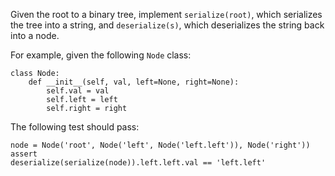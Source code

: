 Given the root to a binary tree, implement `serialize(root)`, which serializes the tree into a string, and `deserialize(s)`, which deserializes the string back into a node.

For example, given the following `Node` class:
```
class Node:
    def __init__(self, val, left=None, right=None):
        self.val = val
        self.left = left
        self.right = right
```
The following test should pass:
```
node = Node('root', Node('left', Node('left.left')), Node('right'))
assert
deserialize(serialize(node)).left.left.val == 'left.left'
```